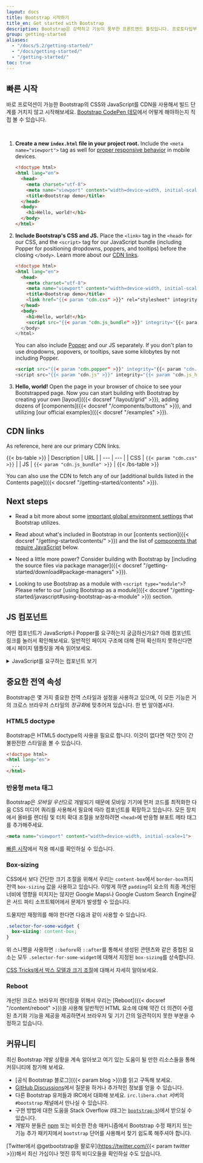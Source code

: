 ```yaml
---
layout: docs
title: Bootstrap 시작하기
title_en: Get started with Bootstrap
description: Bootstrap은 강력하고 기능이 풍부한 프론트엔드 툴킷입니다. 프로토타입부터 프로덕션까지 뭐든지 빠르게 빌드해보세요.
group: getting-started
aliases:
  - "/docs/5.2/getting-started/"
  - "/docs/getting-started/"
  - "/getting-started/"
toc: true
---
```


## 빠른 시작

바로 프로덕션이 가능한 Bootstrap의 CSS와 JavaScript를 CDN을 사용해서 빌드 단계를 거치지 않고 시작해보세요. [Bootstrap CodePen 데모](https://codepen.io/team/bootstrap/pen/qBamdLj)에서 어떻게 해야하는지 직접 볼 수 있습니다.

<br>

1. **Create a new `index.html` file in your project root.** Include the `<meta name="viewport">` tag as well for [proper responsive behavior](https://developer.mozilla.org/en-US/docs/Web/HTML/Viewport_meta_tag) in mobile devices.

   ```html
   <!doctype html>
   <html lang="en">
     <head>
       <meta charset="utf-8">
       <meta name="viewport" content="width=device-width, initial-scale=1">
       <title>Bootstrap demo</title>
     </head>
     <body>
       <h1>Hello, world!</h1>
     </body>
   </html>
   ```

2. **Include Bootstrap's CSS and JS.** Place the `<link>` tag in the `<head>` for our CSS, and the `<script>` tag for our JavaScript bundle (including Popper for positioning dropdowns, poppers, and tooltips) before the closing `</body>`. Learn more about our [CDN links](#cdn-links).

   ```html
   <!doctype html>
   <html lang="en">
     <head>
       <meta charset="utf-8">
       <meta name="viewport" content="width=device-width, initial-scale=1">
       <title>Bootstrap demo</title>
       <link href="{{< param "cdn.css" >}}" rel="stylesheet" integrity="{{< param "cdn.css_hash" >}}" crossorigin="anonymous">
     </head>
     <body>
       <h1>Hello, world!</h1>
       <script src="{{< param "cdn.js_bundle" >}}" integrity="{{< param "cdn.js_bundle_hash" >}}" crossorigin="anonymous"></script>
     </body>
   </html>
   ```

   You can also include [Popper](https://popper.js.org/) and our JS separately. If you don't plan to use dropdowns, popovers, or tooltips, save some kilobytes by not including Popper.

   ```html
   <script src="{{< param "cdn.popper" >}}" integrity="{{< param "cdn.popper_hash" >}}" crossorigin="anonymous"></script>
   <script src="{{< param "cdn.js" >}}" integrity="{{< param "cdn.js_hash" >}}" crossorigin="anonymous"></script>
   ```

3. **Hello, world!** Open the page in your browser of choice to see your Bootstrapped page. Now you can start building with Bootstrap by creating your own [layout]({{< docsref "/layout/grid" >}}), adding dozens of [components]({{< docsref "/components/buttons" >}}), and utilizing [our official examples]({{< docsref "/examples" >}}).

## CDN links

As reference, here are our primary CDN links.

{{< bs-table >}}
| Description | URL |
| --- | --- |
| CSS | `{{< param "cdn.css" >}}` |
| JS | `{{< param "cdn.js_bundle" >}}` |
{{< /bs-table >}}

You can also use the CDN to fetch any of our [additional builds listed in the Contents page]({{< docsref "/getting-started/contents" >}}).

## Next steps

- Read a bit more about some [important global environment settings](#important-globals) that Bootstrap utilizes.

- Read about what's included in Bootstrap in our [contents section]({{< docsref "/getting-started/contents/" >}}) and the list of [components that require JavaScript](#js-components) below.

- Need a little more power? Consider building with Bootstrap by [including the source files via package manager]({{< docsref "/getting-started/download#package-managers" >}}).

- Looking to use Bootstrap as a module with `<script type="module">`? Please refer to our [using Bootstrap as a module]({{< docsref "/getting-started/javascript#using-bootstrap-as-a-module" >}}) section.

## JS 컴포넌트

어떤 컴포넌트가 JavaScript나 Popper를 요구하는지 궁금하신가요? 아래 컴포넌트 링크를 눌러서 확인해보세요. 일반적인 페이지 구조에 대해 전혀 확신하지 못하신다면 예시 페이지 템플릿을 계속 읽어보세요.

<details>
<summary class="text-primary mb-3">JavaScript를 요구하는 컴포넌트 보기</summary>
{{< markdown >}}
- 경고 닫기
- 상태 및 체크 박스/라디오 기능 버튼
- 캐러셀의 모든 슬라이드 동작, 제어 및 인디케이터
- 콘텐츠 가시성 접기 전환
- 드롭다운에서의 표시 및 위치 ([Popper](https://popper.js.org/)도 필요)
- 모달에서의 표시, 위치, 스크롤 행동
- 네비게이션 바와 오프캔버스에서의 반응형 동작 구현을 위한 접기 플러그인 확장
- Navs with the Tab plugin for toggling content panes
- 표시, 위치 지정, 스크롤 동작을 위한 오프캔버스
- Scrollspy for scroll behavior and navigation updates
- 토스트 표시 및 닫기
- 툴팁과 팝오버에서의 표시 및 위치 ([Popper](https://popper.js.org/)도 필요)
{{< /markdown >}}
</details>

## 중요한 전역 속성

Bootstrap은 몇 가지 중요한 전역 스타일과 설정을 사용하고 있으며, 이 모든 기능은 거의 크로스 브라우저 스타일의 *정규화*에 맞추어져 있습니다. 한 번 알아봅시다.

### HTML5 doctype

Bootstrap은 HTML5 doctype의 사용을 필요로 합니다. 이것이 없다면 약간 맛이 간 불완전한 스타일을 볼 수 있습니다.

```html
<!doctype html>
<html lang="en">
  ...
</html>
```

### 반응형 meta 태그

Bootstrap은 *모바일 우선*으로 개발되기 때문에 모바일 기기에 먼저 코드를 최적화한 다음 CSS 미디어 쿼리를 사용해서 필요에 따라 컴포넌트를 확장하고 있습니다. 모든 장치에서 올바를 렌더링 및 터치 확대 조절을 보장하려면 `<head>`에 반응형 뷰포트 메타 태그를 추가해주세요.

```html
<meta name="viewport" content="width=device-width, initial-scale=1">
```

[빠른 시작](#빠른-시작)에서 적용 예시를 확인하실 수 있습니다.

### Box-sizing

CSS에서 보다 간단한 크기 조절을 위해서 우리는 `content-box`에서 `border-box`까지 전역 `box-sizing` 값을 사용하고 있습니다. 이렇게 하면 `padding`이 요소의 최종 계산된 너비에 영향을 미치지는 않지만 Google Maps나 Google Custom Search Engine같은 서드 파티 소프트웨어에서 문제가 발생할 수 있습니다.

드물지만 재정의를 해야 한다면 다음과 같이 사용할 수 있습니다.

```css
.selector-for-some-widget {
  box-sizing: content-box;
}
```

위 스니펫을 사용하면 `::before`와 `::after`를 통해서 생성된 콘텐츠와 같은 중첩된 요소는 모두 `.selector-for-some-widget`에 대해서 지정된 `box-sizing`를 상속합니다.

[CSS Tricks에서 박스 모델과 크기 조절](https://css-tricks.com/box-sizing/)에 대해서 자세히 알아보세요.

### Reboot

개선된 크로스 브라우저 렌더링을 위해서 우리는 [Reboot]({{< docsref "/content/reboot" >}})을 사용해 일반적인 HTML 요소에 대해 약간 더 의견이 수렴된 초기화 기능을 제공을 제공하면서 브라우저 및 기기 간의 일관적이지 못한 부분을 수정하고 있습니다.

## 커뮤니티

최신 Bootstrap 개발 상황을 계속 알아보고 여기 있는 도움이 될 만한 리소스들을 통해 커뮤니티에 참가해 보세요.

- [공식 Bootstrap 블로그]({{< param blog >}})를 읽고 구독해 보세요.
- [GitHub Discussions](https://github.com/twbs/bootstrap/discussions)에서 질문을 하거나 추가적인 정보를 얻을 수 있습니다.
- 다른 Bootstrap 유저들과 IRC에서 대화해 보세요. `irc.libera.chat` 서버의 `#bootstrap` 채널에서 만나실 수 있습니다.
- 구현 방법에 대한 도움을 Stack Overflow (태그는 [`bootstrap-5`](https://stackoverflow.com/questions/tagged/bootstrap-5))에서 받으실 수 있습니다.
- 개발자 분들은 [npm](https://www.npmjs.com/search?q=keywords:bootstrap) 또는 비슷한 전송 매커니즘에서 Bootstrap 수정 패키지 또는 기능 추가 패키지에서 `bootstrap` 단어를 사용해서 찾기 쉽도록 해주셔야 합니다.

[Twitter에서 @getbootstrap을 팔로우](https://twitter.com/{{< param twitter >}})해서 최신 가십이나 멋진 뮤직 비디오들을 확인하실 수도 있습니다.
